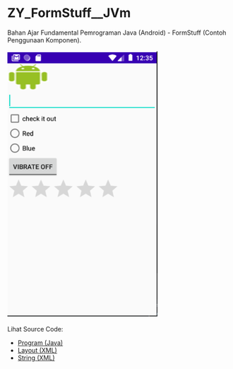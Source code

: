# ZY_FormStuff__JVm
Bahan Ajar Fundamental Pemrograman Java (Android) - FormStuff (Contoh Penggunaan Komponen).<br><br>
<img src="https://github.com/RizkyKhapidsyah/ZY_FormStuff__JVm/blob/master/app/result/001.PNG" height=600px width=340px><br><br>
Lihat Source Code:<br>
- <a href="https://github.com/RizkyKhapidsyah/ZY_FormStuff__JVm/blob/master/app/src/main/java/com/rk/fs/MainActivity.java">Program (Java)</a><br>
- <a href="https://github.com/RizkyKhapidsyah/ZY_FormStuff__JVm/blob/master/app/src/main/res/layout/activity_main.xml">Layout (XML)</a><br>
- <a href="https://github.com/RizkyKhapidsyah/ZY_FormStuff__JVm/blob/master/app/src/main/res/values/strings.xml">String (XML)</a>
